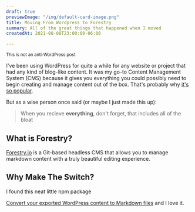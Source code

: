 ```yaml
---
draft: true
previewImage: "/img/default-card-image.png"
title: Moving From Wordpress to Forestry
summary: All of the great things that happened when I moved
createdAt: 2021-08-08T23:00:00-06:00

---
```

<small>This is not an anti-WordPress post</small>

I've been using WordPress for quite a while for any website or project that had any kind of blog-like content. It was my go-to Content Management System (CMS) because it gives you everything you could possibly need to begin creating and manage content out of the box. That's probably why [it's so popular](https://kinsta.com/blog/wordpress-statistics/ "WordPress popularity").

But as a wise person once said (or maybe I just made this up):

> When you recieve **everything**, don't forget, that includes all of the bloat

## 

## What is Forestry?

[Forestry.io](https://forestry.io/ "Forestry io") is a Git-based headless CMS that allows you to manage markdown content with a truly beautiful editing experience.

## Why Make The Switch?

I found this neat little npm package

[Convert your exported WordPress content to Markdown files](https://github.com/lonekorean/wordpress-export-to-markdown "Convert your exported WordPress content to Markdown files") and I love it.